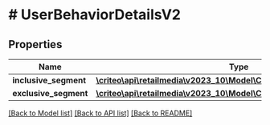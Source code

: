 # # UserBehaviorDetailsV2

## Properties

Name | Type | Description | Notes
------------ | ------------- | ------------- | -------------
**inclusive_segment** | [**\criteo\api\retailmedia\v2023_10\Model\CreateUserBehaviorSegmentV2**](CreateUserBehaviorSegmentV2.md) |  |
**exclusive_segment** | [**\criteo\api\retailmedia\v2023_10\Model\CreateUserBehaviorSegmentV2**](CreateUserBehaviorSegmentV2.md) |  | [optional]

[[Back to Model list]](../../README.md#models) [[Back to API list]](../../README.md#endpoints) [[Back to README]](../../README.md)
